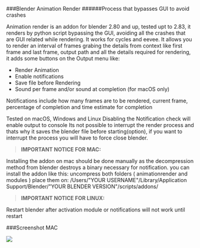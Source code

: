 ###Blender Animation Render
######Process that bypasses GUI to avoid crashes

Animation render is an addon for blender 2.80 and up, tested upt to 2.83, it renders by python script bypassing the GUI, avoiding all the crashes that are GUI related while rendering. It works for cycles and eevee. It allows you to render an interval of frames grabing the details from context like first frame and last frame, output path and all the details required for rendering, it adds some buttons on the Output menu like:
- Render Animation
- Enable notifications
- Save file before Rendering
- Sound per frame and/or sound at completion (for macOS only)

Notifications include how many frames are to be rendered, current frame, percentage of completion and time estimate for completion

Tested on macOS, Windows and Linux
Disabling the Notification check will enable output to console
Its not possible to interrupt the render process and thats why it saves the blender file before starting(option), if you want to interrupt the process you will have to force close blender.

>**IMPORTANT NOTICE FOR MAC:**

Installing the addon on mac should be done manually as the decompression method from blender destroys a binary necessary for notification.
you can install the addon like this:
uncompress both folders ( animationrender and modules )
place them on:
/Users/"YOUR USERNAME"/Library/Application Support/Blender/"YOUR BLENDER VERSION"/scripts/addons/

>**IMPORTANT NOTICE FOR LINUX:**

Restart blender after activation module or notifications will not work until restart


###Screenshot MAC

![](https://raw.githubusercontent.com/thebadking/animationrender/master/screenshots/screenshot_macOS.png)
